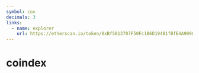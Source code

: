 ```yaml
---
symbol: cox
decimals: 3
links:
  - name: explorer
    url: https://etherscan.io/token/0xBf5813707F50Fc1B6D19481fBfE4A90986179107
---
```


# coindex
